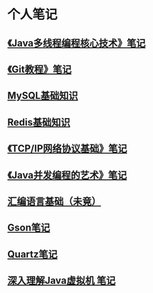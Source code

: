 # 个人笔记
## [《Java多线程编程核心技术》笔记](https://gitee.com/Corvey/note/blob/master/Java%E5%A4%9A%E7%BA%BF%E7%A8%8B%E7%BC%96%E7%A8%8B%E6%A0%B8%E5%BF%83%E6%8A%80%E6%9C%AF.md)
## [《Git教程》笔记](https://gitee.com/Corvey/note/blob/master/Git%E6%93%8D%E4%BD%9C%E6%80%BB%E7%BB%93.md)
## [MySQL基础知识](https://gitee.com/Corvey/note/blob/master/MySQL%E5%9F%BA%E7%A1%80%E7%9F%A5%E8%AF%86.md)
## [Redis基础知识](https://gitee.com/Corvey/note/blob/master/Redis%E5%9F%BA%E7%A1%80.md)
## [《TCP/IP网络协议基础》笔记](https://gitee.com/Corvey/note/blob/master/TCP_IP%E7%BD%91%E7%BB%9C%E5%8D%8F%E8%AE%AE%E5%9F%BA%E7%A1%80.md)
## [《Java并发编程的艺术》笔记](https://gitee.com/Corvey/note/blob/master/Java%E5%B9%B6%E5%8F%91%E7%BC%96%E7%A8%8B%E7%9A%84%E8%89%BA%E6%9C%AF.md)
## [汇编语言基础（未竟）](https://gitee.com/Corvey/note/blob/master/%E6%B1%87%E7%BC%96%E8%AF%AD%E8%A8%80%EF%BC%88%E6%9C%AA%E7%AB%9F%EF%BC%89.md)
## [Gson笔记](https://gitee.com/Corvey/note/blob/master/Gson%E7%AC%94%E8%AE%B0.md)
## [Quartz笔记](https://gitee.com/Corvey/note/blob/master/quartz%E7%AC%94%E8%AE%B0.md)
## [深入理解Java虚拟机 笔记](https://github.com/eva-ustc/notes/blob/master/%E6%B7%B1%E5%85%A5%E7%90%86%E8%A7%A3Java%E8%99%9A%E6%8B%9F%E6%9C%BA%E7%AC%94%E8%AE%B0.md)
